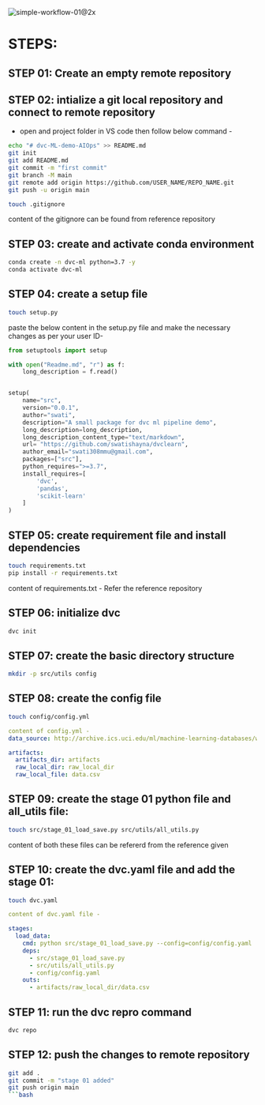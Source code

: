 ![simple-workflow-01@2x](https://user-images.githubusercontent.com/30625979/135624190-d5d50b8c-5b18-4a38-b131-6e2abe20c80d.png)


# STEPS:
## STEP 01: Create an empty remote repository
## STEP 02: intialize a git local repository and connect to remote repository
* open and project folder in VS code then follow below command -
```bash
echo "# dvc-ML-demo-AIOps" >> README.md
git init
git add README.md
git commit -m "first commit"
git branch -M main
git remote add origin https://github.com/USER_NAME/REPO_NAME.git
git push -u origin main
```
```bash
touch .gitignore
``` 
content of the gitignore can be found from reference repository

## STEP 03: create and activate conda environment
```bash
conda create -n dvc-ml python=3.7 -y
conda activate dvc-ml
```
## STEP 04: create a setup file
```bash
touch setup.py
```
paste the below content in the setup.py file and make the necessary changes as per your user ID-

```python
from setuptools import setup

with open("Readme.md", "r") as f:
    long_description = f.read()


setup(
    name="src",
    version="0.0.1",
    author="swati",
    description="A small package for dvc ml pipeline demo",
    long_description=long_description,
    long_description_content_type="text/markdown",
    url= "https://github.com/swatishayna/dvclearn",
    author_email="swati308mmu@gmail.com",
    packages=["src"],
    python_requires=">=3.7",
    install_requires=[
        'dvc',
        'pandas',
        'scikit-learn'
    ]
)
```
## STEP 05: create requirement file and install dependencies
```bash
touch requirements.txt
pip install -r requirements.txt
```
content of requirements.txt - Refer the reference repository

## STEP 06: initialize dvc
```bash
dvc init
```
## STEP 07: create the basic directory structure
```bash
mkdir -p src/utils config
```
## STEP 08: create the config file
```bash
touch config/config.yml
```
```yaml
content of config.yml -
data_source: http://archive.ics.uci.edu/ml/machine-learning-databases/wine-quality/winequality-red.csv

artifacts: 
  artifacts_dir: artifacts
  raw_local_dir: raw_local_dir
  raw_local_file: data.csv
```
## STEP 09: create the stage 01 python file and all_utils file:
```bash
touch src/stage_01_load_save.py src/utils/all_utils.py
```
content of both these files can be refererd from the reference given

## STEP 10: create the dvc.yaml file and add the stage 01:
```bash
touch dvc.yaml
```
```yaml
content of dvc.yaml file -

stages:
  load_data:
    cmd: python src/stage_01_load_save.py --config=config/config.yaml
    deps:
      - src/stage_01_load_save.py
      - src/utils/all_utils.py
      - config/config.yaml
    outs:
      - artifacts/raw_local_dir/data.csv
```     
## STEP 11: run the dvc repro command
```bash
dvc repo
```
## STEP 12: push the changes to remote repository
```bash
git add .
git commit -m "stage 01 added"
git push origin main
```bash